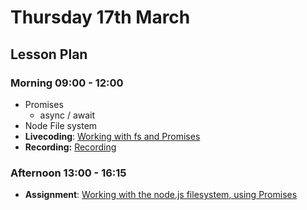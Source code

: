 # Thursday 17th March

## Lesson Plan

### Morning 09:00 - 12:00

+ Promises
  + async / await
+ Node File system
+ **Livecoding**: [Working with fs and Promises](https://github.com/GillesDCI/node-promises-example)
+ **Recording:** [Recording](https://drive.google.com/file/d/1IHEO0r_nFFxWjCUBoJw7uSQLvCz1sNEP/view?usp=sharing)

### Afternoon 13:00 - 16:15

+ **Assignment**: [Working with the node.js filesystem, using Promises](https://github.com/FrancoSpeziali/node-file-system-promises)
